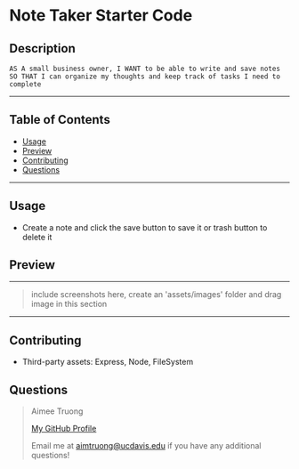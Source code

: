 # Note Taker Starter Code


## Description
    AS A small business owner, I WANT to be able to write and save notes
    SO THAT I can organize my thoughts and keep track of tasks I need to complete

---

## Table of Contents
- [Usage](#usage)
- [Preview](#preview)
- [Contributing](#contributing)
- [Questions](#questions)

---


## Usage
- Create a note and click the save button to save it or trash button to delete it


## Preview
---
> include screenshots here,
> create an 'assets/images' folder and drag image in this section
---


## Contributing
- Third-party assets: Express, Node, FileSystem


## Questions
>Aimee Truong
>
>[My GitHub Profile](https://github.com/aimtruong)
>
>Email me at aimtruong@ucdavis.edu if you have any additional questions!

    